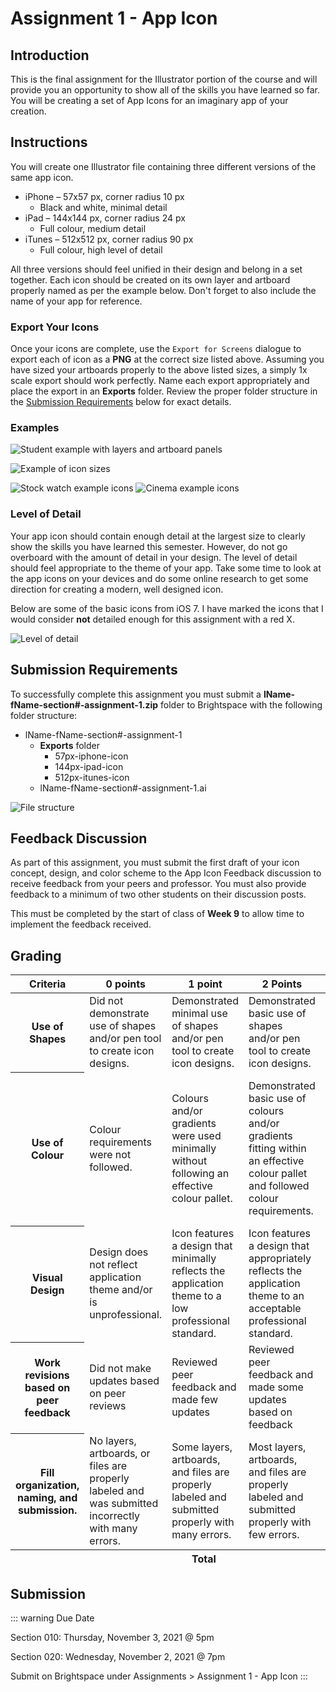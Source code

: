 # Assignment 1 - App Icon

## Introduction

This is the final assignment for the Illustrator portion of the course and will provide you an opportunity to show all of the skills you have learned so far. You will be creating a set of App Icons for an imaginary app of your creation.

## Instructions

You will create one Illustrator file containing three different versions of the same app icon.

- iPhone – 57x57 px, corner radius 10 px
  - Black and white, minimal detail
- iPad – 144x144 px, corner radius 24 px
  - Full colour, medium detail
- iTunes – 512x512 px, corner radius 90 px
  - Full colour, high level of detail

All three versions should feel unified in their design and belong in a set together. Each icon should be created on its own layer and artboard properly named as per the example below. Don't forget to also include the name of your app for reference.

### Export Your Icons

Once your icons are complete, use the `Export for Screens` dialogue to export each of icon as a **PNG** at the correct size listed above. Assuming you have sized your artboards properly to the above listed sizes, a simply 1x scale export should work perfectly. Name each export appropriately and place the export in an **Exports** folder. Review the proper folder structure in the [Submission Requirements](#submission-requirements) below for exact details.

### Examples

![Student example with layers and artboard panels](./assets/student-example.png)

![Example of icon sizes](./assets/discussion-example.png)

![Stock watch example icons](./assets/example-1.png)
![Cinema example icons](./assets/example-2.png)

### Level of Detail

Your app icon should contain enough detail at the largest size to clearly show the skills you have learned this semester. However, do not go overboard with the amount of detail in your design. The level of detail should feel appropriate to the theme of your app. Take some time to look at the app icons on your devices and do some online research to get some direction for creating a modern, well designed icon.

Below are some of the basic icons from iOS 7. I have marked the icons that I would consider **not** detailed enough for this assignment with a red X.

![Level of detail](./assets/icon-detail-examples.jpg)

## Submission Requirements

To successfully complete this assignment you must submit a **lName-fName-section#-assignment-1.zip** folder to Brightspace with the following folder structure:

- lName-fName-section#-assignment-1
  - **Exports** folder
    - 57px-iphone-icon
    - 144px-ipad-icon
    - 512px-itunes-icon
  - lName-fName-section#-assignment-1.ai

![File structure](./assets/file-structure.jpg)

## Feedback Discussion

As part of this assignment, you must submit the first draft of your icon concept, design, and color scheme to the App Icon Feedback discussion to receive feedback from your peers and professor. You must also provide feedback to a minimum of two other students on their discussion posts.

This must be completed by the start of class of **Week 9** to allow time to implement the feedback received.

## Grading

<div class="table-wrap">
  <table class="rubric">
    <thead>
      <tr>
        <th scope="col">Criteria</th>
        <th scope="col">0 points</th>
        <th scope="col">1 point</th>
        <th scope="col">2 Points</th>
        <th scope="col">3 Points</th>
        <th scope="col">Score</th>
      </tr>
    </thead>
    <tbody>
      <tr>
        <th scope="row">Use of Shapes</th>
        <td>Did not demonstrate use of shapes and/or pen tool to create icon designs.</td>
        <td>Demonstrated minimal use of shapes and/or pen tool to create icon designs.</td>
        <td>Demonstrated basic use of shapes and/or pen tool to create icon designs.</td>
        <td>Demonstrated effective use of shapes and/or pen tool to create icon designs.</td>
        <td>/ 3</td>
      </tr>
      <tr>
        <th scope="row">Use of Colour</th>
        <td>Colour requirements were not followed.</td>
        <td>Colours and/or gradients were used minimally without following an effective colour pallet.</td>
        <td>Demonstrated basic use of colours and/or gradients fitting within an effective colour pallet and followed colour requirements.</td>
        <td>Demonstrated an effective use of colours and/or gradients fitting within an effective colour pallet and followed colour requirements.</td>
        <td>/ 3</td>
      </tr>
      <tr>
        <th scope="row">Visual Design</th>
        <td>Design does not reflect application theme and/or is unprofessional.</td>
        <td>Icon features a design that minimally reflects the application theme to a low professional standard.</td>
        <td>Icon features a design that appropriately reflects the application theme to an acceptable professional standard.</td>
        <td>Icon features a strong design that reflects the application theme to a high professional standard.</td>
        <td>/ 3</td>
      </tr>
      <tr>
        <th scope="row">Work revisions based on peer feedback</th>
        <td>Did not make updates based on peer reviews</td>
        <td>Reviewed peer feedback and made few updates</td>
        <td>Reviewed peer feedback and made some updates based on feedback</td>
        <td>Reviewed peer feedback and made clear improvements based on feedback</td>
        <td>/ 3</td>
      </tr>
      <tr>
        <th scope="row">Fill organization, naming, and submission.</th>
        <td>No layers, artboards, or files are properly labeled and was submitted incorrectly with many errors.</td>
        <td>Some layers, artboards, and files are properly labeled and submitted properly with many errors.</td>
        <td>Most layers, artboards, and files are properly labeled and submitted properly with few errors.</td>
        <td>All layers, artboards, and files are properly labeled and submitted properly with no errors.</td>
        <td>/ 3</td>
      </tr>
    </tbody>
    <tfoot>
      <tr>
        <th scope="row" colspan="5"><strong>Total</strong></th>
        <td><strong>/ 15</strong></td>
      </tr>
    </tfoot>
  </table>
</div>

## Submission

::: warning Due Date

Section 010: Thursday, November 3, 2021 @ 5pm

Section 020: Wednesday, November 2, 2021 @ 7pm

Submit on Brightspace under Assignments > Assignment 1 - App Icon
:::
